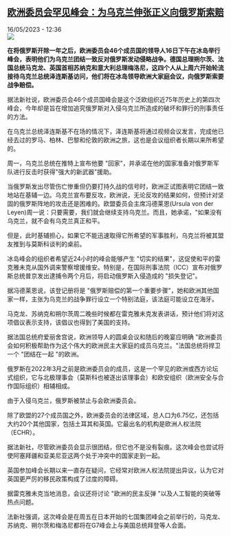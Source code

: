 <!--1684233901000-->
[欧洲委员会罕见峰会：为乌克兰伸张正义向俄罗斯索赔](https://www.rfi.fr/cn/%E6%AC%A7%E6%B4%B2/20230516-%E6%AC%A7%E6%B4%B2%E5%A7%94%E5%91%98%E4%BC%9A%E7%BD%95%E8%A7%81%E5%B3%B0%E4%BC%9A-%E4%B8%BA%E4%B9%8C%E5%85%8B%E5%85%B0%E4%BC%B8%E5%BC%A0%E6%AD%A3%E4%B9%89%E5%90%91%E4%BF%84%E7%BD%97%E6%96%AF%E7%B4%A2%E8%B5%94)
------

<div>16/05/2023 - 12:36</div><img src="https://s.rfi.fr/media/display/a4fa352a-f3be-11ed-965b-005056a90321/w:1280/p:16x9/2023-05-08T151044Z_1020668343_RC2EU0AWUD64_RTRMADP_3_WW2-ANNIVERSARY-FRANCE-MACRON.JPG"><p><strong>在将俄罗斯开除一年之后，欧洲委员会46个成员国的领导人16日下午在冰岛举行峰会，表明他们为乌克兰团结一致反对俄罗斯发动侵略战争。德国总理朔尔茨、法国总统马克龙、英国首相苏纳克和意大利总理梅洛尼，这四个人从上周六开始轮流接待乌克兰总统泽连斯基访问，他们将在冰岛领导欧洲大家庭会议，向俄罗斯索要战争赔偿。                    </strong></p><div><p>据法新社说，欧洲委员会46个成员国峰会是这个泛欧组织近75年历史上的第四次峰会，今年却是旨在增加追究俄罗斯对入侵乌克兰所造成的破坏和罪行的刑事责任的方法。</p><p>在乌克兰总统泽连斯基不在场的情况下，泽连斯基将通过视频会议发言，完成他已经去过的罗马、柏林、巴黎和伦敦的欧洲之旅，这也是会议组织者长期以来所希望的。</p><p>周一，乌克兰总统在推特上宣布他要 "回家"，并承诺在他的国家准备对俄罗斯军队进行反击时获得"强大的新武器"援助。</p><p>当俄罗斯发出尽管伤亡惨重但仍要打持久战的信号时，欧洲正试图表明它团结一致地站在基辅一边。乌克兰宣布要反攻，欧洲说，无论反攻的结果如何，但预计对坚固的俄罗斯阵地的攻击还是困难的。欧盟委员会主席冯德莱恩(Ursula von der Leyen)周一说：只要需要，我们就会继续支持乌克兰。而且，她承诺，"如果没有乌克兰，就不会有乌克兰真正和平。</p><p>但是，此时基辅担心，如果它不能迅速取得它所希望的军事胜利，乌克兰将被其盟友推到与莫斯科谈判的桌前。</p><p>冰岛峰会的组织者希望近24小时的峰会能够产生 "切实的结果"，这促使和平的雷克雅未克从国外调来警察增援维安。特别是，在国际刑事法院（ICC）宣布对俄罗斯总统普京发出逮捕令两个月后，将启动俄罗斯入侵造成的 "损失登记"。</p><p>据冯德莱恩说，该登记册将是 "俄罗斯赔偿的第一个重要步骤"，她和欧洲其他国家一样，主张为乌克兰的战争罪行设立一个特别法庭，该法庭可能设立在海牙。</p><p>马克龙、苏纳克和朔尔茨周二晚些时候都在雷克雅未克发表讲话，预计他们将对这项倡议表示支持，该倡议也得到了美国的支持。</p><p>据法国总统府爱丽舍宫说，欧洲领导人的圆桌会议和随后的晚宴应明确 "欧洲委员会如何积极帮助作为这个伟大的欧洲民主大家庭的成员乌克兰。"法国总统将捍卫一个 "团结在一起 "的欧洲。</p><p>俄罗斯在2022年3月之前是欧洲委员会的成员，这是一个罕见的欧洲或西方论坛式组织，它与北极理事会（莫斯科也被逐出该理事会）和欧安组织（欧洲安全与合作国际组织）相辅相成。</p><p>由于入侵乌克兰，俄罗斯被禁止与会欧洲委员会。</p><p>除了欧盟的27个成员国之外，欧洲委员会的法律区域，总人口为6.75亿，还包括大约20个其他国家，包括土耳其和英国。它最出名的机构是欧洲人权法院（ECHR）。</p><p>据法新社，尽管欧洲委员会显示很团结，但它也不是没有裂痕。这次峰会也尝试将使阿塞拜疆和亚美尼亚这两个处于冲突中的国家走到一起。</p><p>英国参加峰会长期以来一直存在疑问，它经常对欧洲人权法院提出异议，认为它对英国更严厉的移民政策构成了过度的障碍。</p><p>据雷克雅未克当地消息，会议还将讨论 "欧洲的民主反弹 "以及人工智能的突破等热点问题。</p><p>法新社强调，这次峰会是在周五在日本开始的七国集团峰会之前举行的，马克龙、苏纳克、朔尔茨和梅洛尼都将在G7峰会上与美国总统拜登等人会面。</p><div data-selfpromo-newsletter></div><div data-selfpromo-app></div></div>
